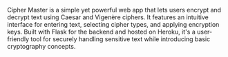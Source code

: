 Cipher Master is a simple yet powerful web app that lets users encrypt and decrypt text using Caesar and Vigenère ciphers. It features an intuitive interface for entering text, selecting cipher types, and applying encryption keys. Built with Flask for the backend and hosted on Heroku, it's a user-friendly tool for securely handling sensitive text while introducing basic cryptography concepts.
